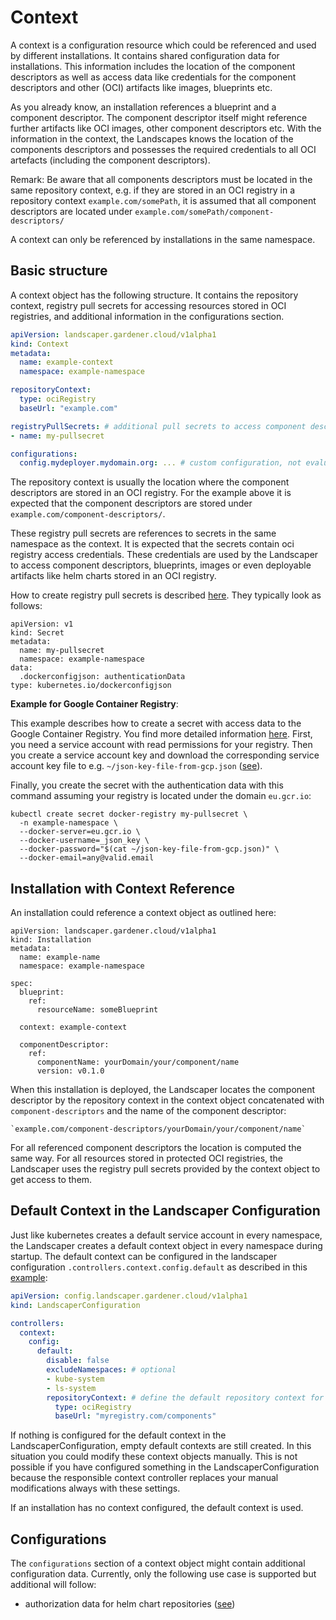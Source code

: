 # Context

A context is a configuration resource which could be referenced and used by different installations. It contains shared 
configuration data for installations. This information includes the location of the component descriptors as well as 
access data like credentials for the component descriptors and other (OCI) artifacts like images, blueprints etc. 

As you already know, an installation references a blueprint and a component descriptor. The component descriptor itself 
might reference further artifacts like OCI images, other component descriptors etc. With the information in the context,
the Landscapes knows the location of the components descriptors and possesses the required credentials to all OCI 
artefacts (including the component descriptors).

Remark: Be aware that all components descriptors must be located in the same repository context, e.g. if they are stored
in an OCI registry in a repository context `example.com/somePath`, it is assumed that all component descriptors are located
under `example.com/somePath/component-descriptors/`

A context can only be referenced by installations in the same namespace.

## Basic structure

A context object has the following structure.  It contains the repository context, registry pull secrets for accessing
resources stored in OCI registries, and additional information in the configurations section.


```yaml
apiVersion: landscaper.gardener.cloud/v1alpha1
kind: Context
metadata:
  name: example-context
  namespace: example-namespace

repositoryContext:
  type: ociRegistry
  baseUrl: "example.com"

registryPullSecrets: # additional pull secrets to access component descriptors and blueprints
- name: my-pullsecret

configurations:
  config.mydeployer.mydomain.org: ... # custom configuration, not evaluated by landscaper
```

The repository context is usually the location where the component descriptors are stored in an OCI registry. For the 
example above it is expected that the component descriptors are stored under `example.com/component-descriptors/`.

These registry pull secrets are references to secrets in the same namespace as the context. It is expected that the 
secrets contain oci registry access credentials. These credentials are used by the Landscaper to access component 
descriptors, blueprints, images or even deployable artifacts like helm charts stored in an OCI registry.

How to create registry pull secrets is described
[here](https://kubernetes.io/docs/tasks/configure-pod-container/pull-image-private-registry/). They typically look as
follows:

```
apiVersion: v1
kind: Secret
metadata:
  name: my-pullsecret
  namespace: example-namespace
data:
  .dockerconfigjson: authenticationData
type: kubernetes.io/dockerconfigjson
```

**Example for Google Container Registry**:

This example describes how to create a secret with access data to the Google Container Registry. You find more detailed
information [here](https://cloud.google.com/iam/docs/creating-managing-service-account-keys). First, you need a 
service account with read permissions for your registry. Then you create a service account key and download the 
corresponding service account key file to e.g. `~/json-key-file-from-gcp.json` 
([see](https://cloud.google.com/iam/docs/creating-managing-service-account-keys)). 

Finally, you create the secret with the authentication data with this command assuming your registry is located under
the domain `eu.gcr.io`: 

```
kubectl create secret docker-registry my-pullsecret \
  -n example-namespace \
  --docker-server=eu.gcr.io \
  --docker-username=_json_key \
  --docker-password="$(cat ~/json-key-file-from-gcp.json)" \
  --docker-email=any@valid.email
```

## Installation with Context Reference

An installation could reference a context object as outlined here:

```
apiVersion: landscaper.gardener.cloud/v1alpha1
kind: Installation
metadata:
  name: example-name
  namespace: example-namespace

spec:
  blueprint:
    ref:
      resourceName: someBlueprint

  context: example-context

  componentDescriptor:
    ref:
      componentName: yourDomain/your/component/name
      version: v0.1.0
```

When this installation is deployed, the Landscaper locates the component descriptor by the repository context in the
context object concatenated with `component-descriptors` and the name of the component descriptor:

    `example.com/component-descriptors/yourDomain/your/component/name`

For all referenced component descriptors the location is computed the same way. For all resources stored in protected
OCI registries, the Landscaper uses the registry pull secrets provided by the context object to get access to them.

## Default Context in the Landscaper Configuration

Just like kubernetes creates a default service account in every namespace, the Landscaper creates a default context object
in every namespace during startup. The default context can be configured in the landscaper configuration 
`.controllers.context.config.default` as described in this [example](../../examples/00-Landscaper-Configuration.yaml):

```yaml
apiVersion: config.landscaper.gardener.cloud/v1alpha1
kind: LandscaperConfiguration

controllers:
  context:
    config:
      default:
        disable: false
        excludeNamespaces: # optional
        - kube-system
        - ls-system
        repositoryContext: # define the default repository context for installations
          type: ociRegistry
          baseUrl: "myregistry.com/components"
```

If nothing is configured for the default context in the LandscaperConfiguration, empty default contexts are still 
created. In this situation you could modify these context objects manually. This is not possible if you have configured 
something in the LandscaperConfiguration because the responsible context controller replaces your manual 
modifications always with these settings.

If an installation has no context configured, the default context is used. 

## Configurations

The `configurations` section of a context object might contain additional configuration data. Currently, only the 
following use case is supported but additional will follow:

- authorization data for helm chart repositories ([see](../deployer/helm.md#access-to-helm-chart-repo-with-authentication))
